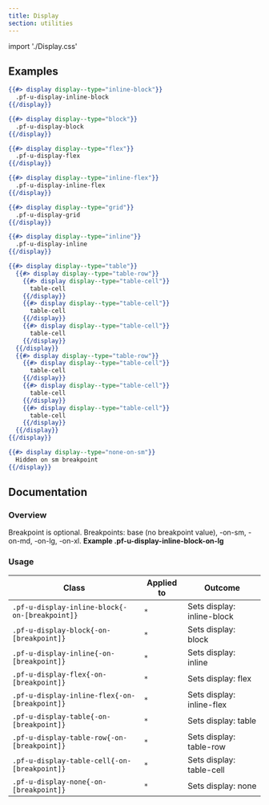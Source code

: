 ```yaml
---
title: Display
section: utilities
---
```


import './Display.css'

## Examples
```hbs title=Inline-block
{{#> display display--type="inline-block"}}
  .pf-u-display-inline-block
{{/display}}
```

```hbs title=Block
{{#> display display--type="block"}}
  .pf-u-display-block
{{/display}}
```

```hbs title=Flex
{{#> display display--type="flex"}}
  .pf-u-display-flex
{{/display}}
```

```hbs title=Inline-flex
{{#> display display--type="inline-flex"}}
  .pf-u-display-inline-flex
{{/display}}
```

```hbs title=Grid
{{#> display display--type="grid"}}
  .pf-u-display-grid
{{/display}}
```

```hbs title=Inline
{{#> display display--type="inline"}}
  .pf-u-display-inline
{{/display}}
```

```hbs title=Table
{{#> display display--type="table"}}
  {{#> display display--type="table-row"}}
    {{#> display display--type="table-cell"}}
      table-cell
    {{/display}}
    {{#> display display--type="table-cell"}}
      table-cell
    {{/display}}
    {{#> display display--type="table-cell"}}
      table-cell
    {{/display}}
  {{/display}}
  {{#> display display--type="table-row"}}
    {{#> display display--type="table-cell"}}
      table-cell
    {{/display}}
    {{#> display display--type="table-cell"}}
      table-cell
    {{/display}}
    {{#> display display--type="table-cell"}}
      table-cell
    {{/display}}
  {{/display}}
{{/display}}
```

```hbs title=None
{{#> display display--type="none-on-sm"}}
  Hidden on sm breakpoint
{{/display}}
```

## Documentation
### Overview
Breakpoint is optional. Breakpoints: base (no breakpoint value), -on-sm, -on-md, -on-lg, -on-xl. **Example .pf-u-display-inline-block-on-lg**

### Usage
| Class | Applied to | Outcome |
| -- | -- | -- |
| `.pf-u-display-inline-block{-on-[breakpoint]}` | `*` |  Sets display: inline-block |
| `.pf-u-display-block{-on-[breakpoint]}` | `*` |  Sets display: block |
| `.pf-u-display-inline{-on-[breakpoint]}` | `*` |  Sets display: inline |
| `.pf-u-display-flex{-on-[breakpoint]}` | `*` |  Sets display: flex |
| `.pf-u-display-inline-flex{-on-[breakpoint]}` | `*` |  Sets display: inline-flex |
| `.pf-u-display-table{-on-[breakpoint]}` | `*` |  Sets display: table |
| `.pf-u-display-table-row{-on-[breakpoint]}` | `*` |  Sets display: table-row |
| `.pf-u-display-table-cell{-on-[breakpoint]}` | `*` |  Sets display: table-cell |
| `.pf-u-display-none{-on-[breakpoint]}` | `*` |  Sets display: none |
